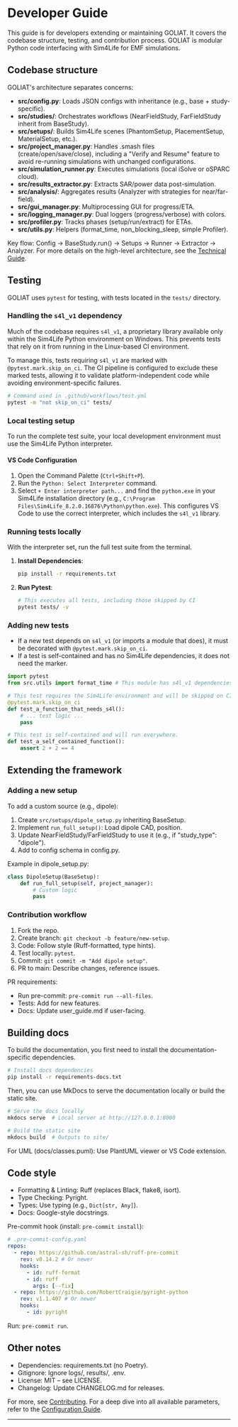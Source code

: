 # Developer Guide

This guide is for developers extending or maintaining GOLIAT. It covers the codebase structure, testing, and contribution process. GOLIAT is modular Python code interfacing with Sim4Life for EMF simulations.

## Codebase structure

GOLIAT's architecture separates concerns:

- **src/config.py**: Loads JSON configs with inheritance (e.g., base + study-specific).
- **src/studies/**: Orchestrates workflows (NearFieldStudy, FarFieldStudy inherit from BaseStudy).
- **src/setups/**: Builds Sim4Life scenes (PhantomSetup, PlacementSetup, MaterialSetup, etc.).
- **src/project_manager.py**: Handles .smash files (create/open/save/close), including a "Verify and Resume" feature to avoid re-running simulations with unchanged configurations.
- **src/simulation_runner.py**: Executes simulations (local iSolve or oSPARC cloud).
- **src/results_extractor.py**: Extracts SAR/power data post-simulation.
- **src/analysis/**: Aggregates results (Analyzer with strategies for near/far-field).
- **src/gui_manager.py**: Multiprocessing GUI for progress/ETA.
- **src/logging_manager.py**: Dual loggers (progress/verbose) with colors.
- **src/profiler.py**: Tracks phases (setup/run/extract) for ETAs.
- **src/utils.py**: Helpers (format_time, non_blocking_sleep, simple Profiler).

Key flow: Config → BaseStudy.run() → Setups → Runner → Extractor → Analyzer. For more details on the high-level architecture, see the [Technical Guide](technical_guide.md).

## Testing

GOLIAT uses `pytest` for testing, with tests located in the `tests/` directory.

### Handling the `s4l_v1` dependency

Much of the codebase requires `s4l_v1`, a proprietary library available only within the Sim4Life Python environment on Windows. This prevents tests that rely on it from running in the Linux-based CI environment.

To manage this, tests requiring `s4l_v1` are marked with `@pytest.mark.skip_on_ci`. The CI pipeline is configured to exclude these marked tests, allowing it to validate platform-independent code while avoiding environment-specific failures.

```bash
# Command used in .github/workflows/test.yml
pytest -m "not skip_on_ci" tests/
```

### Local testing setup

To run the complete test suite, your local development environment must use the Sim4Life Python interpreter.

#### VS Code Configuration

1.  Open the Command Palette (`Ctrl+Shift+P`).
2.  Run the `Python: Select Interpreter` command.
3.  Select `+ Enter interpreter path...` and find the `python.exe` in your Sim4Life installation directory (e.g., `C:\Program Files\Sim4Life_8.2.0.16876\Python\python.exe`).
This configures VS Code to use the correct interpreter, which includes the `s4l_v1` library.

### Running tests locally

With the interpreter set, run the full test suite from the terminal.

1.  **Install Dependencies**:
    ```bash
    pip install -r requirements.txt
    ```
2.  **Run Pytest**:
    ```bash
    # This executes all tests, including those skipped by CI
    pytest tests/ -v
    ```

### Adding new tests

-   If a new test depends on `s4l_v1` (or imports a module that does), it must be decorated with `@pytest.mark.skip_on_ci`.
-   If a test is self-contained and has no Sim4Life dependencies, it does not need the marker.

```python
import pytest
from src.utils import format_time # This module has s4l_v1 dependencies

# This test requires the Sim4Life environment and will be skipped on CI.
@pytest.mark.skip_on_ci
def test_a_function_that_needs_s4l():
    # ... test logic ...
    pass

# This test is self-contained and will run everywhere.
def test_a_self_contained_function():
    assert 2 + 2 == 4
```

## Extending the framework

### Adding a new setup

To add a custom source (e.g., dipole):

1. Create `src/setups/dipole_setup.py` inheriting BaseSetup.
2. Implement `run_full_setup()`: Load dipole CAD, position.
3. Update NearFieldStudy/FarFieldStudy to use it (e.g., if "study_type": "dipole").
4. Add to config schema in config.py.

Example in dipole_setup.py:

```python
class DipoleSetup(BaseSetup):
    def run_full_setup(self, project_manager):
        # Custom logic
        pass
```

### Contribution workflow

1. Fork the repo.
2. Create branch: `git checkout -b feature/new-setup`.
3. Code: Follow style (Ruff-formatted, type hints).
4. Test locally: `pytest`.
5. Commit: `git commit -m "Add dipole setup"`.
6. PR to main: Describe changes, reference issues.

PR requirements:
- Run pre-commit: `pre-commit run --all-files`.
- Tests: Add for new features.
- Docs: Update user_guide.md if user-facing.

## Building docs

To build the documentation, you first need to install the documentation-specific dependencies.

```bash
# Install docs dependencies
pip install -r requirements-docs.txt
```

Then, you can use MkDocs to serve the documentation locally or build the static site.

```bash
# Serve the docs locally
mkdocs serve  # Local server at http://127.0.0.1:8000

# Build the static site
mkdocs build  # Outputs to site/
```

For UML (docs/classes.puml): Use PlantUML viewer or VS Code extension.

## Code style

- Formatting & Linting: Ruff (replaces Black, flake8, isort).
- Type Checking: Pyright.
- Types: Use typing (e.g., `Dict[str, Any]`).
- Docs: Google-style docstrings.

Pre-commit hook (install: `pre-commit install`):

```yaml
# .pre-commit-config.yaml
repos:
  - repo: https://github.com/astral-sh/ruff-pre-commit
    rev: v0.14.2 # Or newer
    hooks:
      - id: ruff-format
      - id: ruff
        args: [--fix]
  - repo: https://github.com/RobertCraigie/pyright-python
    rev: v1.1.407 # Or newer
    hooks:
      - id: pyright
```

Run: `pre-commit run`.

## Other notes

- Dependencies: requirements.txt (no Poetry).
- Gitignore: Ignore logs/, results/, .env.
- License: MIT – see LICENSE.
- Changelog: Update CHANGELOG.md for releases.

For more, see [Contributing](https://github.com/rwydaegh/goliat/blob/master/.github/CONTRIBUTING.md). For a deep dive into all available parameters, refer to the [Configuration Guide](configuration.md).

---